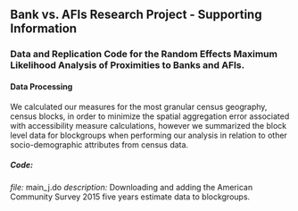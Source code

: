 ## Bank vs. AFIs Research Project - Supporting Information 
### Data and Replication Code for the Random Effects Maximum Likelihood Analysis of Proximities to Banks and AFIs. 


#### Data Processing 

We calculated our measures for the most granular census geography, census blocks, in order to minimize the spatial aggregation error associated with accessibility measure calculations, however we summarized the block level data for blockgroups when performing our analysis in relation to other socio-demographic attributes from census data.    


##### Code:     

_file:_ main_j.do
_description:_ Downloading and adding the American Community Survey 2015 five years estimate data to blockgroups.

